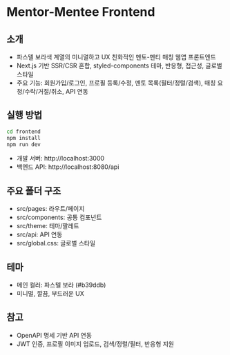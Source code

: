 # Mentor-Mentee Frontend

## 소개
- 파스텔 보라색 계열의 미니멀하고 UX 친화적인 멘토-멘티 매칭 웹앱 프론트엔드
- Next.js 기반 SSR/CSR 혼합, styled-components 테마, 반응형, 접근성, 글로벌 스타일
- 주요 기능: 회원가입/로그인, 프로필 등록/수정, 멘토 목록(필터/정렬/검색), 매칭 요청/수락/거절/취소, API 연동

## 실행 방법

```bash
cd frontend
npm install
npm run dev
```

- 개발 서버: http://localhost:3000
- 백엔드 API: http://localhost:8080/api

## 주요 폴더 구조
- src/pages: 라우트/페이지
- src/components: 공통 컴포넌트
- src/theme: 테마/팔레트
- src/api: API 연동
- src/global.css: 글로벌 스타일

## 테마
- 메인 컬러: 파스텔 보라 (#b39ddb)
- 미니멀, 깔끔, 부드러운 UX

## 참고
- OpenAPI 명세 기반 API 연동
- JWT 인증, 프로필 이미지 업로드, 검색/정렬/필터, 반응형 지원
